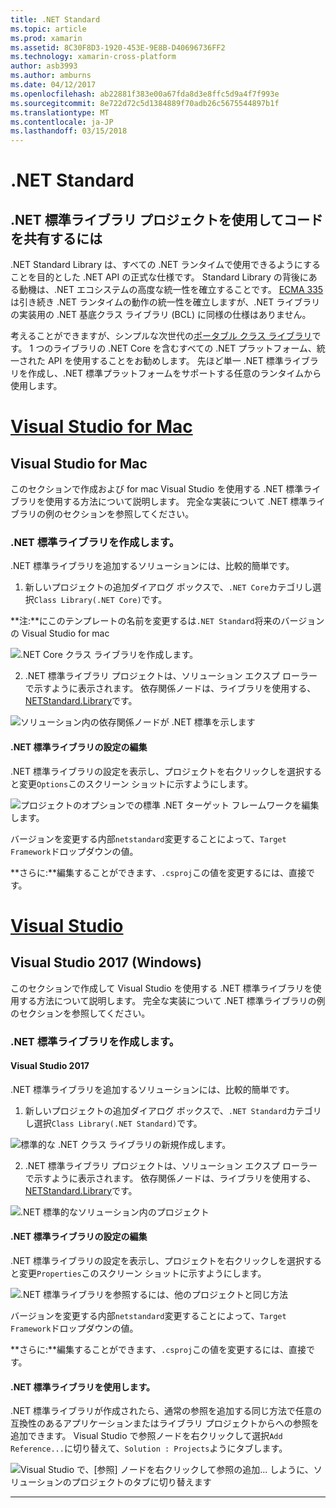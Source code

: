 ```yaml
---
title: .NET Standard
ms.topic: article
ms.prod: xamarin
ms.assetid: 8C30F8D3-1920-453E-9E8B-D40696736FF2
ms.technology: xamarin-cross-platform
author: asb3993
ms.author: amburns
ms.date: 04/12/2017
ms.openlocfilehash: ab22881f383e00a67fda8d3e8ffc5d9a4f7f993e
ms.sourcegitcommit: 8e722d72c5d1384889f70adb26c5675544897b1f
ms.translationtype: MT
ms.contentlocale: ja-JP
ms.lasthandoff: 03/15/2018
---
```

# <a name="net-standard"></a>.NET Standard

## <a name="using-net-standard-library-projects-to-share-code"></a>.NET 標準ライブラリ プロジェクトを使用してコードを共有するには

.NET Standard Library は、すべての .NET ランタイムで使用できるようにすることを目的とした .NET API の正式な仕様です。 Standard Library の背後にある動機は、.NET エコシステムの高度な統一性を確立することです。
[ECMA 335](https://github.com/dotnet/coreclr/blob/master/Documentation/project-docs/dotnet-standards.md) は引き続き .NET ランタイムの動作の統一性を確立しますが、.NET ライブラリの実装用の .NET 基底クラス ライブラリ (BCL) に同様の仕様はありません。

考えることができますが、シンプルな次世代の[ポータブル クラス ライブラリ](https://msdn.microsoft.com/library/gg597391.aspx)です。
1 つのライブラリの .NET Core を含むすべての .NET プラットフォーム、統一された API を使用することをお勧めします。 先ほど単一 .NET 標準ライブラリを作成し、.NET 標準プラットフォームをサポートする任意のランタイムから使用します。

# <a name="visual-studio-for-mactabvsmac"></a>[Visual Studio for Mac](#tab/vsmac)

## <a name="visual-studio-for-mac"></a>Visual Studio for Mac

このセクションで作成および for mac Visual Studio を使用する .NET 標準ライブラリを使用する方法について説明します。 完全な実装について .NET 標準ライブラリの例のセクションを参照してください。

### <a name="creating-a-net-standard-library"></a>.NET 標準ライブラリを作成します。

.NET 標準ライブラリを追加するソリューションには、比較的簡単です。

1. 新しいプロジェクトの追加ダイアログ ボックスで、`.NET Core`カテゴリし選択`Class Library(.NET Core)`です。

  **注:**にこのテンプレートの名前を変更するは`.NET Standard`将来のバージョンの Visual Studio for mac

  ![.NET Core クラス ライブラリを作成します。](net-standard-images/vsm01.png)

2. .NET 標準ライブラリ プロジェクトは、ソリューション エクスプ ローラーで示すように表示されます。 依存関係ノードは、ライブラリを使用する、 [NETStandard.Library](https://www.nuget.org/packages/NETStandard.Library/)です。

  ![ソリューション内の依存関係ノードが .NET 標準を示します](net-standard-images/vsm02.png)

#### <a name="editing-net-standard-library-settings"></a>.NET 標準ライブラリの設定の編集

.NET 標準ライブラリの設定を表示し、プロジェクトを右クリックしを選択すると変更`Options`このスクリーン ショットに示すようにします。

![プロジェクトのオプションでの標準 .NET ターゲット フレームワークを編集します。](net-standard-images/vsm03.png)

バージョンを変更する内部`netstandard`変更することによって、`Target Framework`ドロップダウンの値。

**さらに:**編集することができます、`.csproj`この値を変更するには、直接です。

# <a name="visual-studiotabvswin"></a>[Visual Studio](#tab/vswin)

## <a name="visual-studio-2017-windows"></a>Visual Studio 2017 (Windows)

このセクションで作成して Visual Studio を使用する .NET 標準ライブラリを使用する方法について説明します。 完全な実装について .NET 標準ライブラリの例のセクションを参照してください。

### <a name="creating-a-net-standard-library"></a>.NET 標準ライブラリを作成します。

#### <a name="visual-studio-2017"></a>Visual Studio 2017

.NET 標準ライブラリを追加するソリューションには、比較的簡単です。

1. 新しいプロジェクトの追加ダイアログ ボックスで、`.NET Standard`カテゴリし選択`Class Library(.NET Standard)`です。

  ![](net-standard-images/vs01.png "標準的な .NET クラス ライブラリの新規作成します。")

2. .NET 標準ライブラリ プロジェクトは、ソリューション エクスプ ローラーで示すように表示されます。 依存関係ノードは、ライブラリを使用する、 [NETStandard.Library](https://www.nuget.org/packages/NETStandard.Library/)です。

  ![](net-standard-images/vs02.png ".NET 標準的なソリューション内のプロジェクト")

#### <a name="editing-net-standard-library-settings"></a>.NET 標準ライブラリの設定の編集

.NET 標準ライブラリの設定を表示し、プロジェクトを右クリックしを選択すると変更`Properties`このスクリーン ショットに示すようにします。

![](net-standard-images/vs03.png ".NET 標準ライブラリを参照するには、他のプロジェクトと同じ方法")

バージョンを変更する内部`netstandard`変更することによって、`Target Framework`ドロップダウンの値。

**さらに:**編集することができます、`.csproj`この値を変更するには、直接です。

#### <a name="using-net-standard-library"></a>.NET 標準ライブラリを使用します。

.NET 標準ライブラリが作成されたら、通常の参照を追加する同じ方法で任意の互換性のあるアプリケーションまたはライブラリ プロジェクトからへの参照を追加できます。 Visual Studio で参照ノードを右クリックして選択`Add Reference...`に切り替えて、`Solution : Projects`ようにタブします。

![](net-standard-images/vs04.png "Visual Studio で、[参照] ノードを右クリックして参照の追加... しように、ソリューションのプロジェクトのタブに切り替えます")

-----

